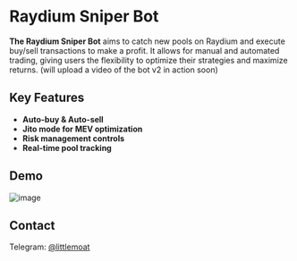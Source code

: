 # Raydium Sniper Bot

**The Raydium Sniper Bot** aims to catch new pools on Raydium and execute buy/sell transactions to make a profit. It allows for manual and automated trading, giving users the flexibility to optimize their strategies and maximize returns. (will upload a video of the bot v2 in action soon)

## Key Features

- **Auto-buy & Auto-sell**
- **Jito mode for MEV optimization**
- **Risk management controls**
- **Real-time pool tracking**
## Demo
![image](https://github.com/user-attachments/assets/02564b28-8261-4994-ab8e-3afdf71ef854)

## Contact
Telegram: [@littlemoat](https://t.me/littlemoat)
